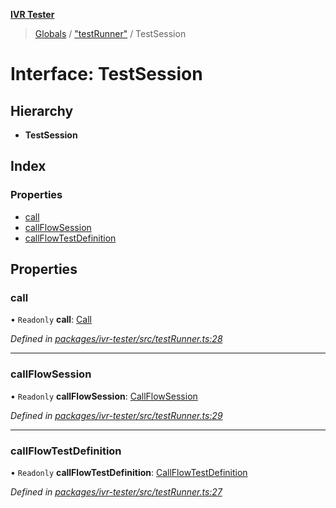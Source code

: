 **[IVR Tester](../README.md)**

> [Globals](../README.md) / ["testRunner"](../modules/_testrunner_.md) / TestSession

# Interface: TestSession

## Hierarchy

* **TestSession**

## Index

### Properties

* [call](_testrunner_.testsession.md#call)
* [callFlowSession](_testrunner_.testsession.md#callflowsession)
* [callFlowTestDefinition](_testrunner_.testsession.md#callflowtestdefinition)

## Properties

### call

• `Readonly` **call**: [Call](_call_call_.call.md)

*Defined in [packages/ivr-tester/src/testRunner.ts:28](https://github.com/SketchingDev/ivr-tester/blob/8e79354/packages/ivr-tester/src/testRunner.ts#L28)*

___

### callFlowSession

• `Readonly` **callFlowSession**: [CallFlowSession](../modules/_testing_test_callflowtestdefinition_.md#callflowsession)

*Defined in [packages/ivr-tester/src/testRunner.ts:29](https://github.com/SketchingDev/ivr-tester/blob/8e79354/packages/ivr-tester/src/testRunner.ts#L29)*

___

### callFlowTestDefinition

• `Readonly` **callFlowTestDefinition**: [CallFlowTestDefinition](_testing_test_callflowtestdefinition_.callflowtestdefinition.md)

*Defined in [packages/ivr-tester/src/testRunner.ts:27](https://github.com/SketchingDev/ivr-tester/blob/8e79354/packages/ivr-tester/src/testRunner.ts#L27)*
